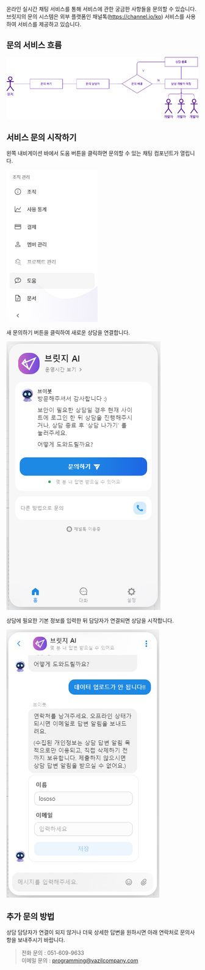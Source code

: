 온라인 실시간 채팅 서비스를 통해 서비스에 관한 궁금한 사항들을 문의할 수 있습니다.  
브릿지의 문의 시스템은 외부 플랫폼인 채널톡(https://channel.io/ko) 서비스를 사용하여 서비스를 제공하고 있습니다.



## 문의 서비스 흐름

![img1](https://raw.githubusercontent.com/vazilcompany/vridge-docs/main/guide/img/getting_started/quest_and_answer_01.png)  
  
  
  
## 서비스 문의 시작하기

왼쪽 내비게이션 바에서 도움 버튼을 클릭하면 문의할 수 있는 채팅 컴포넌트가 열립니다.

![img1](https://raw.githubusercontent.com/vazilcompany/vridge-docs/main/guide/img/getting_started/quest_and_answer/quest_and_answer_0_1.png)  


새 문의하기 버튼을 클릭하여 새로운 상담을 연결합니다.  

![img1](https://raw.githubusercontent.com/vazilcompany/vridge-docs/main/guide/img/getting_started/quest_and_answer/quest_and_answer_1.png)   


상담에 필요한 기본 정보를 입력한 뒤 담당자가 연결되면 상담을 시작합니다.

![img1](https://raw.githubusercontent.com/vazilcompany/vridge-docs/main/guide/img/getting_started/quest_and_answer/quest_and_answer_2.png)  



## 추가 문의 방법  

상담 담당자가 연결이 되지 않거나 더욱 상세한 답변을 원하시면 아래 연락처로 문의사항을 보내주시기 바랍니다.

> 전화 문의 : 051-609-9633  
> 이메일 문의 : programming@vazilcompany.com

